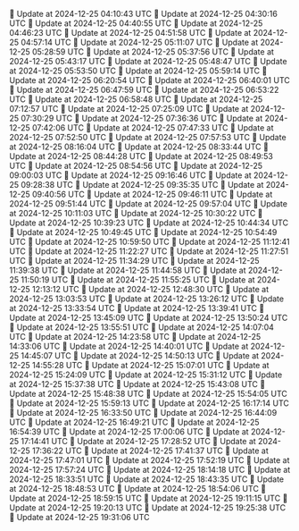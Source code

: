 🔄 Update at 2024-12-25 04:10:43 UTC
🔄 Update at 2024-12-25 04:30:16 UTC
🔄 Update at 2024-12-25 04:40:55 UTC
🔄 Update at 2024-12-25 04:46:23 UTC
🔄 Update at 2024-12-25 04:51:58 UTC
🔄 Update at 2024-12-25 04:57:14 UTC
🔄 Update at 2024-12-25 05:11:07 UTC
🔄 Update at 2024-12-25 05:28:59 UTC
🔄 Update at 2024-12-25 05:37:56 UTC
🔄 Update at 2024-12-25 05:43:17 UTC
🔄 Update at 2024-12-25 05:48:47 UTC
🔄 Update at 2024-12-25 05:53:50 UTC
🔄 Update at 2024-12-25 05:59:14 UTC
🔄 Update at 2024-12-25 06:20:54 UTC
🔄 Update at 2024-12-25 06:40:01 UTC
🔄 Update at 2024-12-25 06:47:59 UTC
🔄 Update at 2024-12-25 06:53:22 UTC
🔄 Update at 2024-12-25 06:58:48 UTC
🔄 Update at 2024-12-25 07:12:57 UTC
🔄 Update at 2024-12-25 07:25:09 UTC
🔄 Update at 2024-12-25 07:30:29 UTC
🔄 Update at 2024-12-25 07:36:36 UTC
🔄 Update at 2024-12-25 07:42:06 UTC
🔄 Update at 2024-12-25 07:47:33 UTC
🔄 Update at 2024-12-25 07:52:50 UTC
🔄 Update at 2024-12-25 07:57:53 UTC
🔄 Update at 2024-12-25 08:16:04 UTC
🔄 Update at 2024-12-25 08:33:44 UTC
🔄 Update at 2024-12-25 08:44:28 UTC
🔄 Update at 2024-12-25 08:49:53 UTC
🔄 Update at 2024-12-25 08:54:56 UTC
🔄 Update at 2024-12-25 09:00:03 UTC
🔄 Update at 2024-12-25 09:16:46 UTC
🔄 Update at 2024-12-25 09:28:38 UTC
🔄 Update at 2024-12-25 09:35:35 UTC
🔄 Update at 2024-12-25 09:40:56 UTC
🔄 Update at 2024-12-25 09:46:11 UTC
🔄 Update at 2024-12-25 09:51:44 UTC
🔄 Update at 2024-12-25 09:57:04 UTC
🔄 Update at 2024-12-25 10:11:03 UTC
🔄 Update at 2024-12-25 10:30:22 UTC
🔄 Update at 2024-12-25 10:39:23 UTC
🔄 Update at 2024-12-25 10:44:34 UTC
🔄 Update at 2024-12-25 10:49:45 UTC
🔄 Update at 2024-12-25 10:54:49 UTC
🔄 Update at 2024-12-25 10:59:50 UTC
🔄 Update at 2024-12-25 11:12:41 UTC
🔄 Update at 2024-12-25 11:22:27 UTC
🔄 Update at 2024-12-25 11:27:51 UTC
🔄 Update at 2024-12-25 11:34:29 UTC
🔄 Update at 2024-12-25 11:39:38 UTC
🔄 Update at 2024-12-25 11:44:58 UTC
🔄 Update at 2024-12-25 11:50:19 UTC
🔄 Update at 2024-12-25 11:55:25 UTC
🔄 Update at 2024-12-25 12:13:12 UTC
🔄 Update at 2024-12-25 12:48:30 UTC
🔄 Update at 2024-12-25 13:03:53 UTC
🔄 Update at 2024-12-25 13:26:12 UTC
🔄 Update at 2024-12-25 13:33:54 UTC
🔄 Update at 2024-12-25 13:39:41 UTC
🔄 Update at 2024-12-25 13:45:09 UTC
🔄 Update at 2024-12-25 13:50:24 UTC
🔄 Update at 2024-12-25 13:55:51 UTC
🔄 Update at 2024-12-25 14:07:04 UTC
🔄 Update at 2024-12-25 14:23:58 UTC
🔄 Update at 2024-12-25 14:33:06 UTC
🔄 Update at 2024-12-25 14:40:01 UTC
🔄 Update at 2024-12-25 14:45:07 UTC
🔄 Update at 2024-12-25 14:50:13 UTC
🔄 Update at 2024-12-25 14:55:28 UTC
🔄 Update at 2024-12-25 15:07:01 UTC
🔄 Update at 2024-12-25 15:24:09 UTC
🔄 Update at 2024-12-25 15:31:12 UTC
🔄 Update at 2024-12-25 15:37:38 UTC
🔄 Update at 2024-12-25 15:43:08 UTC
🔄 Update at 2024-12-25 15:48:38 UTC
🔄 Update at 2024-12-25 15:54:05 UTC
🔄 Update at 2024-12-25 15:59:13 UTC
🔄 Update at 2024-12-25 16:17:14 UTC
🔄 Update at 2024-12-25 16:33:50 UTC
🔄 Update at 2024-12-25 16:44:09 UTC
🔄 Update at 2024-12-25 16:49:21 UTC
🔄 Update at 2024-12-25 16:54:39 UTC
🔄 Update at 2024-12-25 17:00:06 UTC
🔄 Update at 2024-12-25 17:14:41 UTC
🔄 Update at 2024-12-25 17:28:52 UTC
🔄 Update at 2024-12-25 17:36:22 UTC
🔄 Update at 2024-12-25 17:41:37 UTC
🔄 Update at 2024-12-25 17:47:01 UTC
🔄 Update at 2024-12-25 17:52:19 UTC
🔄 Update at 2024-12-25 17:57:24 UTC
🔄 Update at 2024-12-25 18:14:18 UTC
🔄 Update at 2024-12-25 18:33:51 UTC
🔄 Update at 2024-12-25 18:43:35 UTC
🔄 Update at 2024-12-25 18:48:53 UTC
🔄 Update at 2024-12-25 18:54:06 UTC
🔄 Update at 2024-12-25 18:59:15 UTC
🔄 Update at 2024-12-25 19:11:15 UTC
🔄 Update at 2024-12-25 19:20:13 UTC
🔄 Update at 2024-12-25 19:25:38 UTC
🔄 Update at 2024-12-25 19:31:06 UTC
